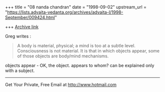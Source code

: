 +++
title = "08 nanda chandran"
date = "1998-09-02"
upstream_url = "https://lists.advaita-vedanta.org/archives/advaita-l/1998-September/009424.html"

+++
[Archive link](https://lists.advaita-vedanta.org/archives/advaita-l/1998-September/009424.html)

Greg writes :
>A body is material, physical; a mind is too at a subtle level.
>Consciousness is not material.  It is that in which objects appear,
>some of those objects are body/mind mechanisms.

objects appear - OK, the object.
appears to whom?
can be explained only with a subject.

______________________________________________________
Get Your Private, Free Email at http://www.hotmail.com

